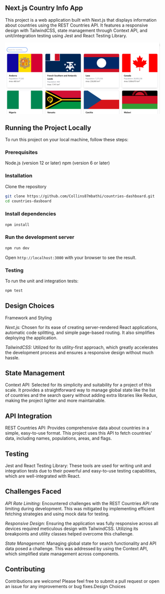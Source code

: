 ## Next.js Country Info App

This project is a web application built with Next.js that displays information about countries using the REST Countries API. It features a responsive design with TailwindCSS, state management through Context API, and unit/integration testing using Jest and React Testing Library.

![alt text](image.png)

## Running the Project Locally

To run this project on your local machine, follow these steps:

### Prerequisites

Node.js (version 12 or later)
npm (version 6 or later)

### Installation

Clone the repository

```bash
git clone https://github.com/Collins87mbathi/countries-dashboard.git
cd countries-dasboard
```

### Install dependencies

```bash
npm install

```

### Run the development server

```bash
npm run dev

```

Open `http://localhost:3000` with your browser to see the result.

### Testing

To run the unit and integration tests:

```bash
npm test
```

## Design Choices

Framework and Styling

*Next.js:* Chosen for its ease of creating server-rendered React applications, automatic code splitting, and simple page-based routing. It also simplifies deploying the application.

*TailwindCSS:* Utilized for its utility-first approach, which greatly accelerates the development process and ensures a responsive design without much hassle.

## State Management

Context API: Selected for its simplicity and suitability for a project of this scale. It provides a straightforward way to manage global state like the list of countries and the search query without adding extra libraries like Redux, making the project lighter and more maintainable.

## API Integration

REST Countries API: Provides comprehensive data about countries in a simple, easy-to-use format. This project uses this API to fetch countries' data, including names, populations, areas, and flags.

## Testing

Jest and React Testing Library: These tools are used for writing unit and integration tests due to their powerful and easy-to-use testing capabilities, which are well-integrated with React.

## Challenges Faced

*API Rate Limiting:* Encountered challenges with the REST Countries API rate limiting during development. This was mitigated by implementing efficient fetching strategies and using mock data for testing.

*Responsive Design:* Ensuring the application was fully responsive across all devices required meticulous design with TailwindCSS. Utilizing its breakpoints and utility classes helped overcome this challenge.

*State Management:* Managing global state for search functionality and API data posed a challenge. This was addressed by using the Context API, which simplified state management across components.

## Contributing

Contributions are welcome! Please feel free to submit a pull request or open an issue for any improvements or bug fixes.Design Choices



